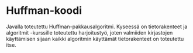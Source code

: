 # Huffman-koodi

Javalla toteutettu Huffman-pakkausalgoritmi. Kyseessä on tietorakenteet ja algoritmit -kurssille toteutettu harjoitustyö, joten valmiiden kirjastojen käyttämisen sijaan kaikki algoritmin käyttämät tietorakenteet on toteutettu itse.
